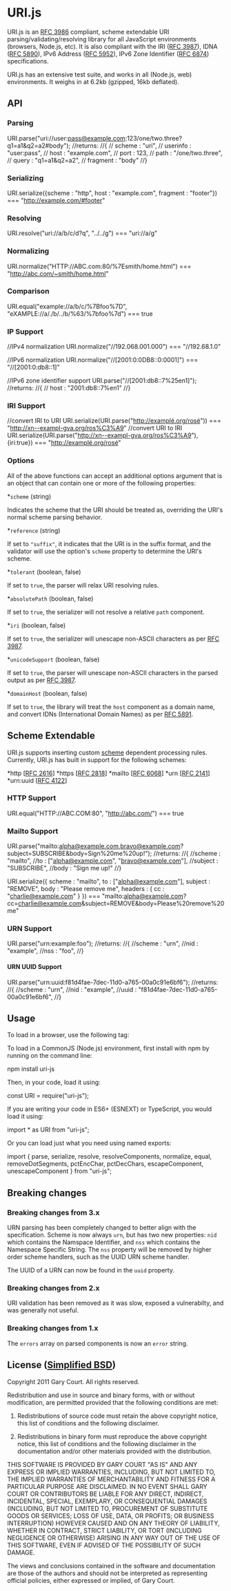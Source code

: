 # URI.js

URI.js is an [RFC 3986](http://www.ietf.org/rfc/rfc3986.txt) compliant, scheme extendable URI parsing/validating/resolving library for all JavaScript environments (browsers, Node.js, etc).
It is also compliant with the IRI ([RFC 3987](http://www.ietf.org/rfc/rfc3987.txt)), IDNA ([RFC 5890](http://www.ietf.org/rfc/rfc5890.txt)), IPv6 Address ([RFC 5952](http://www.ietf.org/rfc/rfc5952.txt)), IPv6 Zone Identifier ([RFC 6874](http://www.ietf.org/rfc/rfc6874.txt)) specifications.

URI.js has an extensive test suite, and works in all (Node.js, web) environments. It weighs in at 6.2kb (gzipped, 16kb deflated).

## API

### Parsing

URI.parse("uri://user:pass@example.com:123/one/two.three?q1=a1&q2=a2#body");
//returns:
//{
//  scheme : "uri",
//  userinfo : "user:pass",
//  host : "example.com",
//  port : 123,
//  path : "/one/two.three",
//  query : "q1=a1&q2=a2",
//  fragment : "body"
//}

### Serializing

URI.serialize({scheme : "http", host : "example.com", fragment : "footer"}) === "http://example.com/#footer"

### Resolving

URI.resolve("uri://a/b/c/d?q", "../../g") === "uri://a/g"

### Normalizing

URI.normalize("HTTP://ABC.com:80/%7Esmith/home.html") === "http://abc.com/~smith/home.html"

### Comparison

URI.equal("example://a/b/c/%7Bfoo%7D", "eXAMPLE://a/./b/../b/%63/%7bfoo%7d") === true

### IP Support

//IPv4 normalization
URI.normalize("//192.068.001.000") === "//192.68.1.0"

//IPv6 normalization
URI.normalize("//[2001:0:0DB8::0:0001]") === "//[2001:0:db8::1]"

//IPv6 zone identifier support
URI.parse("//[2001:db8::7%25en1]");
//returns:
//{
//  host : "2001:db8::7%en1"
//}

### IRI Support

//convert IRI to URI
URI.serialize(URI.parse("http://examplé.org/rosé")) === "http://xn--exampl-gva.org/ros%C3%A9"
//convert URI to IRI
URI.serialize(URI.parse("http://xn--exampl-gva.org/ros%C3%A9"), {iri:true}) === "http://examplé.org/rosé"

### Options

All of the above functions can accept an additional options argument that is an object that can contain one or more of the following properties:

*`scheme` (string)

Indicates the scheme that the URI should be treated as, overriding the URI's normal scheme parsing behavior.

*`reference` (string)

If set to `"suffix"`, it indicates that the URI is in the suffix format, and the validator will use the option's `scheme` property to determine the URI's scheme.

*`tolerant` (boolean, false)

If set to `true`, the parser will relax URI resolving rules.

*`absolutePath` (boolean, false)

If set to `true`, the serializer will not resolve a relative `path` component.

*`iri` (boolean, false)

If set to `true`, the serializer will unescape non-ASCII characters as per [RFC 3987](http://www.ietf.org/rfc/rfc3987.txt).

*`unicodeSupport` (boolean, false)

If set to `true`, the parser will unescape non-ASCII characters in the parsed output as per [RFC 3987](http://www.ietf.org/rfc/rfc3987.txt).

*`domainHost` (boolean, false)

If set to `true`, the library will treat the `host` component as a domain name, and convert IDNs (International Domain Names) as per [RFC 5891](http://www.ietf.org/rfc/rfc5891.txt).

## Scheme Extendable

URI.js supports inserting custom [scheme](http://en.wikipedia.org/wiki/URI_scheme) dependent processing rules. Currently, URI.js has built in support for the following schemes:

*http \[[RFC 2616](http://www.ietf.org/rfc/rfc2616.txt)\]
*https \[[RFC 2818](http://www.ietf.org/rfc/rfc2818.txt)\]
*mailto \[[RFC 6068](http://www.ietf.org/rfc/rfc6068.txt)\]
*urn \[[RFC 2141](http://www.ietf.org/rfc/rfc2141.txt)\]
*urn:uuid \[[RFC 4122](http://www.ietf.org/rfc/rfc4122.txt)\]

### HTTP Support

URI.equal("HTTP://ABC.COM:80", "http://abc.com/") === true

### Mailto Support

URI.parse("mailto:alpha@example.com,bravo@example.com?subject=SUBSCRIBE&body=Sign%20me%20up!");
//returns:
//{
//scheme : "mailto",
//to : ["alpha@example.com", "bravo@example.com"],
//subject : "SUBSCRIBE",
//body : "Sign me up!"
//}

URI.serialize({
scheme : "mailto",
to : ["alpha@example.com"],
subject : "REMOVE",
body : "Please remove me",
headers : {
cc : "charlie@example.com"
}
}) === "mailto:alpha@example.com?cc=charlie@example.com&subject=REMOVE&body=Please%20remove%20me"

### URN Support

URI.parse("urn:example:foo");
//returns:
//{
//scheme : "urn",
//nid : "example",
//nss : "foo",
//}

#### URN UUID Support

URI.parse("urn:uuid:f81d4fae-7dec-11d0-a765-00a0c91e6bf6");
//returns:
//{
//scheme : "urn",
//nid : "example",
//uuid : "f81d4fae-7dec-11d0-a765-00a0c91e6bf6",
//}

## Usage

To load in a browser, use the following tag:

<script type="text/javascript" src="uri-js/dist/es5/uri.all.min.js"></script>

To load in a CommonJS (Node.js) environment, first install with npm by running on the command line:

npm install uri-js

Then, in your code, load it using:

const URI = require("uri-js");

If you are writing your code in ES6+ (ESNEXT) or TypeScript, you would load it using:

import * as URI from "uri-js";

Or you can load just what you need using named exports:

import { parse, serialize, resolve, resolveComponents, normalize, equal, removeDotSegments, pctEncChar, pctDecChars, escapeComponent, unescapeComponent } from "uri-js";

## Breaking changes

### Breaking changes from 3.x

URN parsing has been completely changed to better align with the specification. Scheme is now always `urn`, but has two new properties: `nid` which contains the Namspace Identifier, and `nss` which contains the Namespace Specific String. The `nss` property will be removed by higher order scheme handlers, such as the UUID URN scheme handler.

The UUID of a URN can now be found in the `uuid` property.

### Breaking changes from 2.x

URI validation has been removed as it was slow, exposed a vulnerabilty, and was generally not useful.

### Breaking changes from 1.x

The `errors` array on parsed components is now an `error` string.

## License ([Simplified BSD](http://en.wikipedia.org/wiki/BSD_licenses#2-clause))

Copyright 2011 Gary Court. All rights reserved.

Redistribution and use in source and binary forms, with or without modification, are permitted provided that the following conditions are met:

1. Redistributions of source code must retain the above copyright notice, this list of conditions and the following disclaimer.

2. Redistributions in binary form must reproduce the above copyright notice, this list of conditions and the following disclaimer in the documentation and/or other materials provided with the distribution.

THIS SOFTWARE IS PROVIDED BY GARY COURT "AS IS" AND ANY EXPRESS OR IMPLIED WARRANTIES, INCLUDING, BUT NOT LIMITED TO, THE IMPLIED WARRANTIES OF MERCHANTABILITY AND FITNESS FOR A PARTICULAR PURPOSE ARE DISCLAIMED. IN NO EVENT SHALL GARY COURT OR CONTRIBUTORS BE LIABLE FOR ANY DIRECT, INDIRECT, INCIDENTAL, SPECIAL, EXEMPLARY, OR CONSEQUENTIAL DAMAGES (INCLUDING, BUT NOT LIMITED TO, PROCUREMENT OF SUBSTITUTE GOODS OR SERVICES; LOSS OF USE, DATA, OR PROFITS; OR BUSINESS INTERRUPTION) HOWEVER CAUSED AND ON ANY THEORY OF LIABILITY, WHETHER IN CONTRACT, STRICT LIABILITY, OR TORT (INCLUDING NEGLIGENCE OR OTHERWISE) ARISING IN ANY WAY OUT OF THE USE OF THIS SOFTWARE, EVEN IF ADVISED OF THE POSSIBILITY OF SUCH DAMAGE.

The views and conclusions contained in the software and documentation are those of the authors and should not be interpreted as representing official policies, either expressed or implied, of Gary Court.

